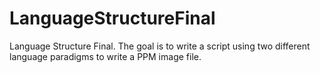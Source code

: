 # LanguageStructureFinal
Language Structure Final. The goal is to write a script using two different language paradigms to write a PPM image file. 
